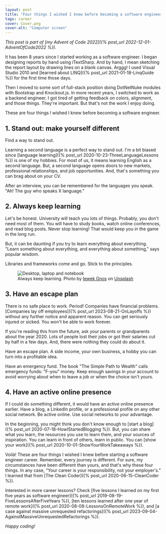 ```yaml
---
layout: post
title: "Four things I wished I knew before becoming a software engineer"
tags: career
cover: Cover.png
cover-alt: "Computer screen" 
---
```


_This post is part of [my Advent of Code 2022]({% post_url 2022-12-01-AdventOfCode2022 %})._

It has been 8 years since I started working as a software engineer. I began designing reports by hand using iTextSharp. And by hand, I mean sketching the report layout by drawing lines on a blank canvas. Arggg! I used Visual Studio 2010 and [learned about LINQ]({% post_url 2021-01-18-LinqGuide %}) for the first time those days.

Then I moved to some sort of full-stack position doing DotNetNuke modules with Bootstrap and Knockout.js. In more recent years, I switched to work as a backend engineer. I got tired of getting feedback on colors, alignment, and those things. They're important. But that's not the work I enjoy doing.

These are four things I wished I knew before becoming a software engineer.

## 1. Stand out: make yourself different

Find a way to stand out.

Learning a second language is a perfect way to stand out. I'm a bit biased since [language learning]({% post_url 2020-10-23-ThreeLanguageLessons %}) is one of my hobbies. For most of us, it means learning English as a second language. But, a second language opens doors to new markets, professional relationships, and job opportunities. And, that's something you can brag about on your CV.

After an interview, you can be remembered for the languages you speak. "Ah! The guy who speaks X language."

## 2. Always keep learning

Let's be honest. University will teach you lots of things. Probably, you don't need most of them. You will have to study books, watch online conferences, and read blog posts. Never stop learning! That would keep you in the game in the long run.

But, it can be daunting if you try to learn everything about everything. "Learn something about everything, and everything about something," says popular wisdom.

Libraries and frameworks come and go. Stick to the principles.

<figure>
<img src="https://images.unsplash.com/photo-1616400619175-5beda3a17896?crop=entropy&cs=tinysrgb&fit=crop&fm=jpg&h=400&ixid=MnwxfDB8MXxyYW5kb218MHx8fHx8fHx8MTY0NjU4NjU2Ng&ixlib=rb-1.2.1&q=80&utm_campaign=api-credit&utm_medium=referral&utm_source=unsplash_source&w=600" alt="Desktop, laptop and notebook" />

<figcaption>Always keep learning. Photo by <a href="https://unsplash.com/@imkirk?utm_source=unsplash&utm_medium=referral&utm_content=creditCopyText">Iewek Gnos</a> on <a href="https://unsplash.com/s/photos/learning?utm_source=unsplash&utm_medium=referral&utm_content=creditCopyText">Unsplash</a></figcaption>
</figure>

## 3. Have an escape plan

There is no safe place to work. Period! Companies have financial problems. [Companies lay off employees]({% post_url 2023-08-21-OnLayoffs %}) without any further notice and apparent reason. You can get seriously injured or sicked. You won't be able to work forever.

If you're reading this from the future, ask your parents or grandparents about the year 2020. Lots of people lost their jobs or got their salaries cut by half in a few days. And, there were nothing they could do about it.

Have an escape plan. A side income, your own business, a hobby you can turn into a profitable idea. 

Have an emergency fund. The book "The Simple Path to Wealth" calls emergency funds: "F-you" money. Keep enough savings in your account to avoid worrying about when to leave a job or when the choice isn't yours.

## 4. Have an active online presence

If I could do something different, it would have an active online presence earlier. Have a blog, a LinkedIn profile, or a professional profile on any other social network. Be active online. Use social networks to your advantage.

In the beginning, you might think you don't know enough to [start a blog]({% post_url 2020-07-18-HowIStartedBlogging %}). But, you can share what you learn, the resources you use to learn them, and your sources of inspiration. You can learn in front of others, learn in public. You can [show your work]({% post_url 2020-10-01-ShowYourWorkTakeaways %}).

Voilà! These are four things I wished I knew before starting a software engineer career. Remember, every journey is different. For sure, my circumstances have been different than yours, and that's why these four things. In any case, "Your career is your responsibility, not your employer's." I learned that from [The Clean Coder]({% post_url 2020-06-15-CleanCoder %}).

Interested in more career lessons? Check [five lessons I learned on my first five years as software engineer]({% post_url 2019-08-19-FiveLessonsAfterFiveYears %}),  [ten lessons learned after one year of remote work]({% post_url 2020-08-08-LessonsOnRemoteWork %}), and [a case against massive unrequested refactorings]({% post_url 2023-09-04-AgainstMassiveUnrequestedRefactorings %}).

_Happy coding!_